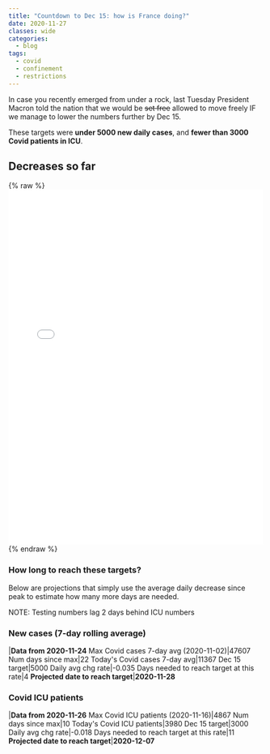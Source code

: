```yaml
---
title: "Countdown to Dec 15: how is France doing?"
date: 2020-11-27
classes: wide
categories:
  - blog
tags:
  - covid
  - confinement
  - restrictions
---
```


In case you recently emerged from under a rock, last Tuesday President Macron told the nation that we would be ~~set free~~ allowed to move freely IF we manage to lower the numbers further by Dec 15.

These targets were **under 5000 new daily cases**, and **fewer than 3000 Covid patients in ICU**.

## Decreases so far

{% raw %}<iframe width="100%" height="700" frameborder="0" scrolling="no" src="//plotly.com/~limegimlet/551.embed?showlink=false"></iframe> {% endraw %}

### How long to reach these targets?

Below are projections that simply use the average daily decrease since peak to estimate how many more days are needed.

NOTE: Testing numbers lag 2 days behind ICU numbers

### New cases (7-day rolling average)

|**Data from 2020-11-24**
Max Covid cases 7-day avg (2020-11-02)|47607
Num days since max|22
Today's Covid cases 7-day avg|11367
Dec 15 target|5000
Daily avg chg rate|-0.035
Days needed to reach target at this rate|4
**Projected date to reach target**|**2020-11-28**

### Covid ICU patients

 |**Data from 2020-11-26**
Max Covid ICU patients (2020-11-16)|4867
Num days since max|10
Today's Covid ICU patients|3980
Dec 15 target|3000
Daily avg chg rate|-0.018
Days needed to reach target at this rate|11
**Projected date to reach target**|**2020-12-07**
